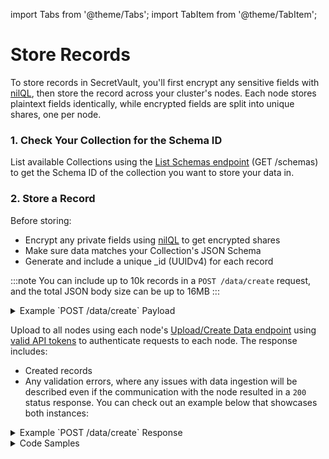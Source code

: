 import Tabs from '@theme/Tabs';
import TabItem from '@theme/TabItem';

# Store Records

To store records in SecretVault, you'll first encrypt any sensitive fields with [nilQL](/build/nilQL), then store the record across your cluster's nodes. Each node stores plaintext fields identically, while encrypted fields are split into unique shares, one per node.

### 1. Check Your Collection for the Schema ID

List available Collections using the [List Schemas endpoint](../../api/nildb/get-schemas.api.mdx) (GET /schemas) to get the Schema ID of the collection you want to store your data in.

### 2. Store a Record

Before storing:

- Encrypt any private fields using [nilQL](/build/nilQL) to get encrypted shares
- Make sure data matches your Collection's JSON Schema
- Generate and include a unique \_id (UUIDv4) for each record

:::note
You can include up to 10k records in a `POST /data/create` request, and the total JSON body size can be up to 16MB
:::

<details>
<summary>Example `POST /data/create` Payload</summary>

```JSON
{
   "schema": "9b22147f-d6d5-40f1-927d-96c08XXXXXXXX",
   "data": [
      {
         "_id": "f47ac10b-58cc-4372-a567-0e02bXXXXXX",
         "service": "Netflix",
         "username": "JohnDoe13",
         "password": "oTsOsg+XMaA=", //encrypted share
         "registered_at": "2022-01-01T00:00:00Z"
      }
   ]
}
```

</details>

Upload to all nodes using each node's [Upload/Create Data endpoint](/api/nildb/upload-data) using [valid API tokens](/build/secretVault-secretDataAnalytics/generate-tokens) to authenticate requests to each node. The response includes:

- Created records
- Any validation errors, where any issues with data ingestion will be described even if the communication with the node resulted in a `200` status response. You can check out an example below that showcases both instances:

<details>
<summary>Example `POST /data/create` Response</summary>

```JSON
{
   "data": {
      "created": [
         "f47ac10b-58cc-5372-a567-0e02b2XXXXXX"
      ],
      "errors": [
         {
            "error": "E11000 duplicate key error collection: datablocks_data.f47ac10b-58cc-4372-a567-0e02b2XXXXXX index: _id_ dup key: { _id: UUID(\"f47ac10b-58cc-4372-a567-0e02b2XXXXXX\") }",
            "document": {
               "_id": "f47ac10b-58cc-4372-a567-0e02bXXXXXX",
               "service": "Netflix",
               "username": "JohnDoe13",
               "password": "oTsOsg+XMaA=",
               "registered_at": "2022-01-01T00:00:00Z"
            }
         }
      ]
   }
}
```

</details>

<details>
<summary>Code Samples</summary>

<Tabs>
  <TabItem value="python" label="Python">

```python reference showGithubLink
https://github.com/NillionNetwork/blind-module-examples/blob/main/nildb/secretvault_python/nildb_api.py#L9-L32
```

</TabItem> 
<TabItem value="typescript" label="TypeScript">

```TypeScript reference showGithubLink
https://github.com/NillionNetwork/blind-module-examples/blob/main/nildb/secretvault_nextjs/app/lib/nildb.ts#L24-L52
```

</TabItem>
<TabItem value="wrapper" label="JavaScript (with wrapper)">

### Install nillion-sv-wrappers

```bash
npm i nillion-sv-wrappers
```

### Run the readWriteSv script

```bash
node readWriteSv.js
```

<Tabs>
  <TabItem value="readWriteSv" label="readWriteSv.js">
```javascript reference showGithubLink
https://github.com/NillionNetwork/nillion-sv-wrappers/blob/main/examples/readWriteSv.js
```
</TabItem>
  <TabItem value="orgConfig" label="orgConfig.js">
```javascript reference showGithubLink
https://github.com/NillionNetwork/nillion-sv-wrappers/blob/main/examples/orgConfig.js
```
</TabItem>
</Tabs>
</TabItem>
<TabItem value="wrapper-py" label="Python (with wrapper)">

### Install secretvaults

```bash
pip install secretvaults
```

### Run the data_create_read script

```bash
python3 data_create_read.py
```

<Tabs>
  <TabItem value="readWriteSv" label="readWriteSv.js">
```javascript reference showGithubLink
https://github.com/NillionNetwork/secretvaults-py/blob/main/examples/data_create_read.py
```
</TabItem>
  <TabItem value="orgConfig" label="orgConfig.js">
```javascript reference showGithubLink
https://github.com/NillionNetwork/secretvaults-py/blob/main/examples/org_config.py
```
</TabItem>
</Tabs>
</TabItem>

</Tabs>

</details>
